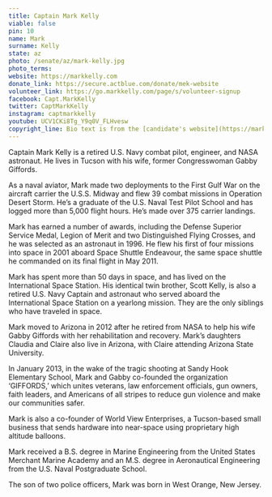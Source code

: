 ```yaml
---
title: Captain Mark Kelly
viable: false
pin: 10
name: Mark
surname: Kelly
state: az
photo: /senate/az/mark-kelly.jpg
photo_terms: 
website: https://markkelly.com
donate_link: https://secure.actblue.com/donate/mek-website
volunteer_link: https://go.markkelly.com/page/s/volunteer-signup
facebook: Capt.MarkKelly
twitter: CaptMarkKelly
instagram: captmarkkelly
youtube: UCV1CKi8Tg_Y9q0V_FLHvesw
copyright_line: Bio text is from the [candidate's website](https://markkelly.com) and is &copy; 2019 Mark Kelly for Senate. Mark Kelly was a Captain in the U.S. Navy. Use of his military rank, job titles, and photographs in uniform does not imply endorsement by the Department of the Navy or the Department of Defense.
---
```

Captain Mark Kelly is a retired U.S. Navy combat pilot, engineer, and NASA astronaut. He lives in Tucson with his wife, former Congresswoman Gabby Giffords.

As a naval aviator, Mark made two deployments to the First Gulf War on the aircraft carrier the U.S.S. Midway and flew 39 combat missions in Operation Desert Storm. He’s a graduate of the U.S. Naval Test Pilot School and has logged more than 5,000 flight hours. He’s made over 375 carrier landings.

Mark has earned a number of awards, including the Defense Superior Service Medal, Legion of Merit and two Distinguished Flying Crosses, and he was selected as an astronaut in 1996. He flew his first of four missions into space in 2001 aboard Space Shuttle Endeavour, the same space shuttle he commanded on its final flight in May 2011.

Mark has spent more than 50 days in space, and has lived on the International Space Station. His identical twin brother, Scott Kelly, is also a retired U.S. Navy Captain and astronaut who served aboard the International Space Station on a yearlong mission. They are the only siblings who have traveled in space.

Mark moved to Arizona in 2012 after he retired from NASA to help his wife Gabby Giffords with her rehabilitation and recovery. Mark’s daughters Claudia and Claire also live in Arizona, with Claire attending Arizona State University.

In January 2013, in the wake of the tragic shooting at Sandy Hook Elementary School, Mark and Gabby co-founded the organization ‘GIFFORDS,’ which unites veterans, law enforcement officials, gun owners, faith leaders, and Americans of all stripes to reduce gun violence and make our communities safer.

Mark is also a co-founder of World View Enterprises, a Tucson-based small business that sends hardware into near-space using proprietary high altitude balloons.

Mark received a B.S. degree in Marine Engineering from the United States Merchant Marine Academy and an M.S. degree in Aeronautical Engineering from the U.S. Naval Postgraduate School.

The son of two police officers, Mark was born in West Orange, New Jersey.
